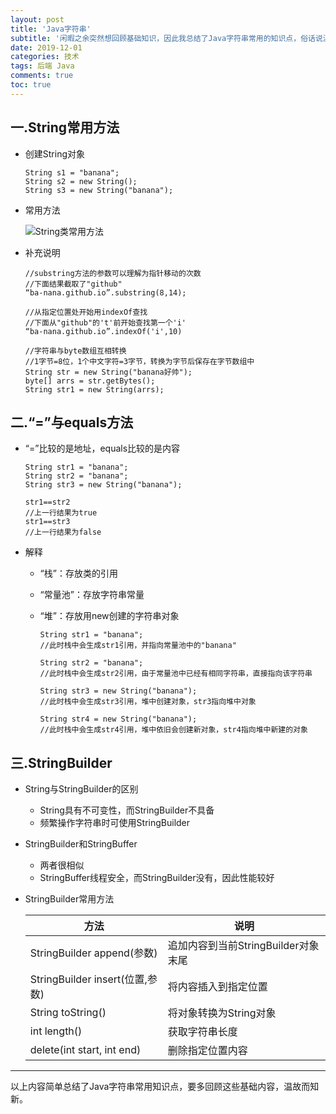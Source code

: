 ```yaml
---
layout: post
title: 'Java字符串'
subtitle: '闲暇之余突然想回顾基础知识，因此我总结了Java字符串常用的知识点，俗话说温故而知新，希望我们不要在技术和框架如火如荼的时候忘记了初心。'
date: 2019-12-01
categories: 技术
tags: 后端 Java
comments: true
toc: true
---
```




## 一.String常用方法

* 创建String对象

  ~~~ 
  String s1 = "banana";
  String s2 = new String();
  String s3 = new String("banana");
  ~~~

* 常用方法

  ![String类常用方法](../../../assets/img/Java字符串/String常用方法.png)  

* 补充说明

  ~~~ 
  //substring方法的参数可以理解为指针移动的次数
  //下面结果截取了"github"
  “ba-nana.github.io”.substring(8,14);
  
  //从指定位置处开始用indexOf查找
  //下面从"github"的't'前开始查找第一个'i'
  “ba-nana.github.io”.indexOf('i',10)
  
  //字符串与byte数组互相转换
  //1字节=8位，1个中文字符=3字节，转换为字节后保存在字节数组中
  String str = new String("banana好帅");
  byte[] arrs = str.getBytes();
  String str1 = new String(arrs);
  ~~~

  

## 二.“=”与equals方法

* “=”比较的是地址，equals比较的是内容

  ~~~ 
  String str1 = "banana";
  String str2 = "banana";
  String str3 = new String("banana");
  
  str1==str2
  //上一行结果为true
  str1==str3
  //上一行结果为false
  ~~~

* 解释

  * “栈”：存放类的引用

  * “常量池”：存放字符串常量

  * “堆”：存放用new创建的字符串对象

    ~~~ 
    String str1 = "banana";
    //此时栈中会生成str1引用，并指向常量池中的"banana"
    
    String str2 = "banana";
    //此时栈中会生成str2引用，由于常量池中已经有相同字符串，直接指向该字符串
    
    String str3 = new String("banana");
    //此时栈中会生成str3引用，堆中创建对象，str3指向堆中对象
    
    String str4 = new String("banana");
    //此时栈中会生成str4引用，堆中依旧会创建新对象，str4指向堆中新建的对象
    ~~~

    

## 三.StringBuilder

* String与StringBuilder的区别

  * String具有不可变性，而StringBuilder不具备
  * 频繁操作字符串时可使用StringBuilder

* StringBuilder和StringBuffer

  * 两者很相似
  * StringBuffer线程安全，而StringBuilder没有，因此性能较好

* StringBuilder常用方法

  | 方法                            | 说明                                |
  | ------------------------------- | ----------------------------------- |
  | StringBuilder append(参数)      | 追加内容到当前StringBuilder对象末尾 |
  | StringBuilder insert(位置,参数) | 将内容插入到指定位置                |
  | String toString()               | 将对象转换为String对象              |
  | int length()                    | 获取字符串长度                      |
  | delete(int start, int end)      | 删除指定位置内容                    |

------

以上内容简单总结了Java字符串常用知识点，要多回顾这些基础内容，温故而知新。